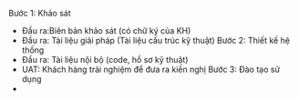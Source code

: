 Bước 1: Khảo sát
* Đầu ra:Biên bản khảo sát (có chữ ký của KH)
* Đầu ra: Tài liệu giải pháp (Tài liệu cấu trúc kỹ thuật)
Bước 2: Thiết kế hệ thống
* Đầu ra: Tài liệu nội bộ (code, hồ sơ kỹ thuật)
* UAT: Khách hàng trải nghiệm để đưa ra kiến nghị
Bước 3: Đào tạo sử dụng
* 
